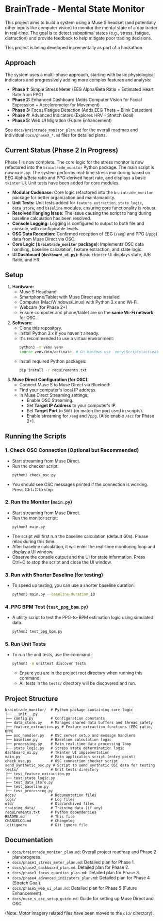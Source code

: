 # BrainTrade - Mental State Monitor

This project aims to build a system using a Muse S headset (and potentially other inputs like computer vision) to monitor the mental state of a day trader in real-time. The goal is to detect suboptimal states (e.g., stress, fatigue, distraction) and provide feedback to help mitigate poor trading decisions.

This project is being developed incrementally as part of a hackathon.

## Approach

The system uses a multi-phase approach, starting with basic physiological indicators and progressively adding more complex features and analysis:

*   **Phase 1:** Simple Stress Meter (EEG Alpha/Beta Ratio + Estimated Heart Rate from PPG)
*   **Phase 2:** Enhanced Dashboard (Adds Computer Vision for Facial Expression + Accelerometer for Movement)
*   **Phase 3:** Focus/Fatigue Detection (Adds EEG Theta + Blink Detection)
*   **Phase 4:** Advanced Indicators (Explores HRV - Stretch Goal)
*   **Phase 5:** Web UI Migration (Future Enhancement)

See `docs/braintrade_monitor_plan.md` for the overall roadmap and individual `docs/phaseX_*.md` files for detailed plans.

## Current Status (Phase 2 In Progress)

Phase 1 is now complete. The core logic for the stress monitor is now refactored into the `braintrade_monitor` Python package. The main script is now `main.py`. The system performs real-time stress monitoring based on EEG Alpha/Beta ratio and PPG-derived heart rate, and displays a basic `tkinter` UI. Unit tests have been added for core modules.

*   **Modular Codebase:** Core logic refactored into the `braintrade_monitor` package for better organization and maintainability.
*   **Unit Tests:** Unit tests added for `feature_extraction`, `state_logic`, `data_store`, and `baseline` modules, ensuring core functionality is robust.
*   **Resolved Hanging Issue:** The issue causing the script to hang during baseline calculation has been resolved.
*   **Console Logging:** Logging is configured to output to both file and console, with configurable levels.
*   **OSC Data Reception:** Confirmed reception of EEG (`/eeg`) and PPG (`/ppg`) data from Muse Direct via OSC.
*   **Core Logic ( `braintrade_monitor` package):** Implements OSC data handling, baseline calculation, feature extraction, and state logic.
*   **UI Dashboard (`dashboard_ui.py`):** Basic `tkinter` UI displays state, A/B Ratio, and HR.

## Setup

1.  **Hardware:**
    *   Muse S Headband
    *   Smartphone/Tablet with Muse Direct app installed.
    *   Computer (Mac/Windows/Linux) with Python 3.x and Wi-Fi.
    *   Webcam (for Phase 2+)
    *   Ensure computer and phone/tablet are on the **same Wi-Fi network** for OSC.
2.  **Software:**
    *   Clone this repository.
    *   Install Python 3.x if you haven't already.
    *   It's recommended to use a virtual environment:
        ```bash
        python3 -m venv venv
        source venv/bin/activate  # On Windows use `venv\Scripts\activate`
        ```
    *   Install required Python packages:
        ```bash
        pip install -r requirements.txt
        ```
3.  **Muse Direct Configuration (for OSC):**
    *   Connect Muse S to Muse Direct via Bluetooth.
    *   Find your computer's local IP address.
    *   In Muse Direct Streaming settings:
        *   Enable OSC Streaming.
        *   Set **Target IP Address** to your computer's IP.
        *   Set **Target Port** to `5001` (or match the port used in scripts).
        *   Enable streaming for `/eeg` and `/ppg`. (Also enable `/acc` for Phase 2+).

## Running the Scripts

### 1. Check OSC Connection (Optional but Recommended)

*   Start streaming from Muse Direct.
*   Run the checker script:
    ```bash
    python3 check_osc.py
    ```
*   You should see OSC messages printed if the connection is working. Press Ctrl+C to stop.

### 2. Run the Monitor (`main.py`)

*   Start streaming from Muse Direct.
*   Run the monitor script:
    ```bash
    python3 main.py
    ```
*   The script will first run the baseline calculation (default 60s). Please relax during this time.
*   After baseline calculation, it will enter the real-time monitoring loop and display a UI window.
*   Observe the console output and the UI for state information. Press Ctrl+C to stop the script and close the UI window.

### 3. Run with Shorter Baseline (for testing)

*   To speed up testing, you can use a shorter baseline duration:
    ```bash
    python3 main.py --baseline-duration 10 
    ```

### 4. PPG BPM Test (`test_ppg_bpm.py`)

*   A utility script to test the PPG-to-BPM estimation logic using simulated data.
    ```bash
    python3 test_ppg_bpm.py
    ```

### 5. Run Unit Tests

*   To run the unit tests, use the command:
    ```bash
    python3 -m unittest discover tests
    ```
    *   Ensure you are in the project root directory when running this command.
    *   All tests in the `tests/` directory will be discovered and run.

## Project Structure

```
braintrade_monitor/  # Python package containing core logic
├── __init__.py
├── config.py        # Configuration constants
├── data_store.py    # Manages shared data buffers and thread safety
├── feature_extraction.py # Feature extraction functions (EEG ratio, BPM)
├── osc_handler.py   # OSC server setup and message handlers
├── baseline.py      # Baseline calculation logic
├── processing.py    # Main real-time data processing loop
├── state_logic.py   # Stress state determination logic
dashboard_ui.py      # Tkinter UI implementation
main.py              # Main application script (entry point)
check_osc.py         # OSC connection checker script
send_synthetic_osc.py # Script to send synthetic OSC data for testing
tests/               # Unit tests directory
├── test_feature_extraction.py
├── test_state_logic.py
├── test_data_store.py
├── test_baseline.py
├── test_processing.py
docs/                # Documentation files
logs/                # Log files
old/                 # Old/archived files
training_data/       # Training data (if any)
requirements.txt     # Python dependencies
README.md            # This file
CHANGELOG.md         # Changelog
.gitignore           # Git ignore file
```


## Documentation

*   `docs/braintrade_monitor_plan.md`: Overall project roadmap and Phase 2 plan/progress.
*   `docs/phase1_stress_meter_plan.md`: Detailed plan for Phase 1.
*   `docs/phase2_dashboard_plan.md`: Detailed plan for Phase 2.
*   `docs/phase3_focus_guardian_plan.md`: Detailed plan for Phase 3.
*   `docs/phase4_advanced_indicators_plan.md`: Detailed plan for Phase 4 (Stretch Goal).
*   `docs/phase5_web_ui_plan.md`: Detailed plan for Phase 5 (Future Enhancement).
*   `docs/muse_s_osc_setup_guide.md`: Guide for setting up Muse Direct and OSC.

(Note: Motor imagery related files have been moved to the `old/` directory).